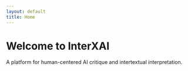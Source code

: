 ```yaml
---
layout: default
title: Home
---
```


# Welcome to InterXAI

A platform for human-centered AI critique and intertextual interpretation.
